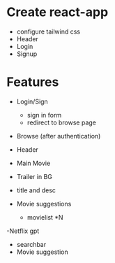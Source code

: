# Create react-app
- configure tailwind css
- Header
- Login
- Signup

# Features
- Login/Sign
  - sign in form
  - redirect to browse page

- Browse (after authentication)
 - Header
 - Main Movie 
  - Trailer in BG
  - title and desc
  - Movie suggestions
    - movielist *N
    
-Netflix gpt
  - searchbar
  - Movie suggestion 
